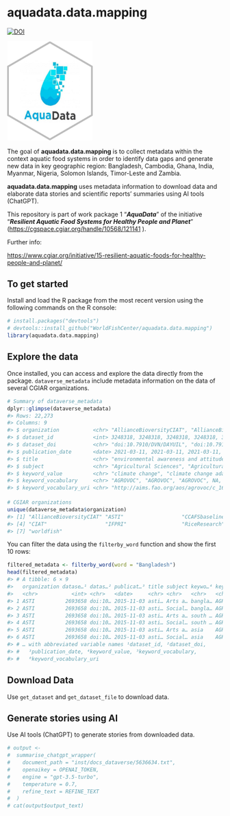 
<!-- README.md is generated from README.Rmd. Please edit that file -->

# aquadata.data.mapping

<!-- badges: start -->

[![DOI](https://zenodo.org/badge/584795495.svg)](https://zenodo.org/badge/latestdoi/584795495)

<!-- badges: end -->

<img src="man/figures/aquadata_lg_sticker.png" width="200" />

The goal of **aquadata.data.mapping** is to collect metadata within the
context aquatic food systems in order to identify data gaps and generate
new data in key geographic region: Bangladesh, Cambodia, Ghana, India,
Myanmar, Nigeria, Solomon Islands, Timor-Leste and Zambia.

**aquadata.data.mapping** uses metadata information to download data and
elaborate data stories and scientific reports’ summaries using AI tools
(ChatGPT).

This repository is part of work package 1 “***AquaData***” of the
initiative “***Resilient Aquatic Food Systems for Healthy People and
Planet***” (<https://cgspace.cgiar.org/handle/10568/121141> ).

Further info:

<https://www.cgiar.org/initiative/15-resilient-aquatic-foods-for-healthy-people-and-planet/>

## To get started

Install and load the R package from the most recent version using the
following commands on the R console:

``` r
# install.packages("devtools")
# devtools::install_github("WorldFishCenter/aquadata.data.mapping")
library(aquadata.data.mapping)
```

## Explore the data

Once installed, you can access and explore the data directly from the
package. `dataverse_metadata` include metadata information on the data
of several CGIAR organizations.

``` r
# Summary of dataverse_metadata
dplyr::glimpse(dataverse_metadata)
#> Rows: 22,273
#> Columns: 9
#> $ organization           <chr> "AllianceBioversityCIAT", "AllianceBioversityCI…
#> $ dataset_id             <int> 3248318, 3248318, 3248318, 3248318, 3248318, 32…
#> $ dataset_doi            <chr> "doi:10.7910/DVN/DAYUIL", "doi:10.7910/DVN/DAYU…
#> $ publication_date       <date> 2021-03-11, 2021-03-11, 2021-03-11, 2021-03-11…
#> $ title                  <chr> "environmental awareness and attitudes among st…
#> $ subject                <chr> "Agricultural Sciences", "Agricultural Sciences…
#> $ keyword_value          <chr> "climate change", "climate change adaptation", …
#> $ keyword_vocabulary     <chr> "AGROVOC", "AGROVOC", "AGROVOC", NA, "AGROVOC",…
#> $ keyword_vocabulary_uri <chr> "http://aims.fao.org/aos/agrovoc/c_1666", "http…

# CGIAR organizations
unique(dataverse_metadata$organization)
#> [1] "AllianceBioversityCIAT" "ASTI"                   "CCAFSbaseline"         
#> [4] "CIAT"                   "IFPRI"                  "RiceResearch"          
#> [7] "worldfish"
```

You can filter the data using the `filterby_word` function and show the
first 10 rows:

``` r
filtered_metadata <- filterby_word(word = "Bangladesh")
head(filtered_metadata)
#> # A tibble: 6 × 9
#>   organization datase…¹ datas…² publicat…³ title subject keywo…⁴ keywo…⁵ keywo…⁶
#>   <chr>           <int> <chr>   <date>     <chr> <chr>   <chr>   <chr>   <chr>  
#> 1 ASTI          2693658 doi:10… 2015-11-03 asti… Arts a… bangla… AGROVOC http:/…
#> 2 ASTI          2693658 doi:10… 2015-11-03 asti… Social… bangla… AGROVOC http:/…
#> 3 ASTI          2693658 doi:10… 2015-11-03 asti… Arts a… south … AGROVOC http:/…
#> 4 ASTI          2693658 doi:10… 2015-11-03 asti… Social… south … AGROVOC http:/…
#> 5 ASTI          2693658 doi:10… 2015-11-03 asti… Arts a… asia    AGROVOC http:/…
#> 6 ASTI          2693658 doi:10… 2015-11-03 asti… Social… asia    AGROVOC http:/…
#> # … with abbreviated variable names ¹​dataset_id, ²​dataset_doi,
#> #   ³​publication_date, ⁴​keyword_value, ⁵​keyword_vocabulary,
#> #   ⁶​keyword_vocabulary_uri
```

## Download Data

Use `get_dataset` and `get_dataset_file` to download data.

## Generate stories using AI

Use AI tools (ChatGPT) to generate stories from downloaded data.

``` r
# output <-
#  summarise_chatgpt_wrapper(
#    document_path = "inst/docs_dataverse/5636634.txt",
#    openaikey = OPENAI_TOKEN,
#    engine = "gpt-3.5-turbo",
#    temperature = 0.7,
#    refine_text = REFINE_TEXT
#  )
# cat(output$output_text)
```
